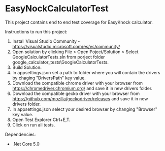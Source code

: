 # EasyNockCalculatorTest

This project contains end to end test coverage for EasyKnock calculator.

Instructions to run this project:

1) Install Visual Studio Community - https://visualstudio.microsoft.com/es/vs/community/
2) Open solution by clicking File > Open Poject/Solution > Select GoogleCalculatorTests.sln from porject folder google_calculator_tests\GoogleCalculatorTests.
3) Build Solution.
4) In appsettings.json set a path to folder where you will contain the drivers by chaging "DriversPath" key value.
5) Download the compatible chrome driver with your browser from https://chromedriver.chromium.org/ and save it in new drivers folder.
6) Download the compatible gecko driver with your browser from https://github.com/mozilla/geckodriver/releases and save it in new drivers folder.
7) In appsettings.json select your desired browser by changing "Browser" key value.
6) Open Test Explorer Ctrl+E,T.
7) Click on run all tests.

Dependencies:
- .Net Core 5.0